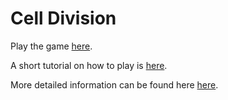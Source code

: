 # Cell Division

Play the game [here](https://mmotoki.shinyapps.io/cell_division/).  

A short tutorial on how to play is [here](www/Rmarkdown/tutorial.html).

More detailed information can be found here [here](www/Rmarkdown/about.html).
